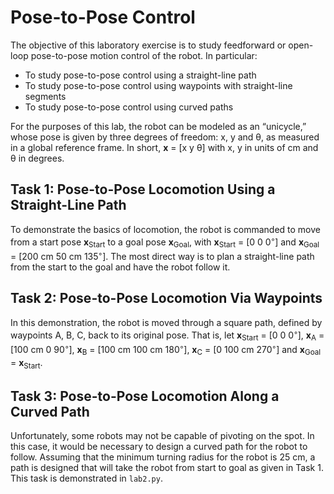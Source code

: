 # Pose-to-Pose Control

The objective of this laboratory exercise is to study feedforward or open-loop pose-to-pose motion control of the robot. In particular:

* To study pose-to-pose control using a straight-line path
* To study pose-to-pose control using waypoints with straight-line segments
* To study pose-to-pose control using curved paths

For the purposes of this lab, the robot can be modeled as an “unicycle,” whose pose is given by three degrees of freedom: x, y and θ, as measured in a global reference frame. In short, **x** = [x y θ] with x, y in units of cm and θ in degrees. 

## Task 1: Pose-to-Pose Locomotion Using a Straight-Line Path
To demonstrate the basics of locomotion, the robot is commanded to move from a start pose **x**<sub>Start</sub> to a goal pose **x**<sub>Goal</sub>, with **x**<sub>Start</sub> = [0 0 0<sup>◦</sup>] and **x**<sub>Goal</sub> = [200 cm 50 cm 135<sup>◦</sup>]. The most direct way is to plan a straight-line path from the start to the goal and have the robot follow it.

## Task 2: Pose-to-Pose Locomotion Via Waypoints
In this demonstration, the robot is moved through a square path, defined by waypoints A, B, C, back to its original pose. That is, let **x**<sub>Start</sub> = [0 0 0<sup>◦</sup>], **x**<sub>A</sub> = [100 cm 0 90<sup>◦</sup>], **x**<sub>B</sub> = [100 cm 100 cm 180<sup>◦</sup>], **x**<sub>C</sub> = [0 100 cm 270<sup>◦</sup>] and **x**<sub>Goal</sub> = **x**<sub>Start</sub>. 

## Task 3: Pose-to-Pose Locomotion Along a Curved Path
Unfortunately, some robots may not be capable of pivoting on the spot. In this case, it would be necessary to design a curved path for the robot to follow. Assuming that the minimum turning radius for the robot is 25 cm, a path is designed that will take the robot from start to goal as given in Task 1. This task is demonstrated in `lab2.py`. 
